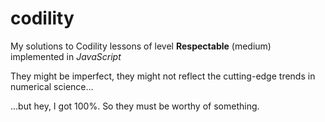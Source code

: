 # codility
My solutions to Codility lessons of level **Respectable** (medium) implemented in _JavaScript_

They might be imperfect, they might not reflect the cutting-edge trends in numerical science... 

...but hey, I got 100%. So they must be worthy of something.
